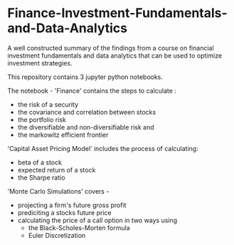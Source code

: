# Finance-Investment-Fundamentals-and-Data-Analytics
A well constructed summary of the findings from a course on financial investment fundamentals and data analytics that can be used to optimize investment strategies.

This repository contains 3 jupyter python notebooks.

The notebook - 
'Finance' contains the steps to calculate :
- the risk of a security
- the covariance and correlation between stocks
- the portfolio risk
- the diversifiable and non-diversifiable risk and 
- the markowitz efficient frontier

'Capital Asset Pricing Model' includes the process of calculating:
- beta of a stock
- expected return of a stock
- the Sharpe ratio

'Monte Carlo Simulations' covers - 
- projecting a firm's future gross profit
- prediciting a stocks future price
- calculating the price of a call option in two ways using 
  - the Black-Scholes-Morten formula
  - Euler Discretization


